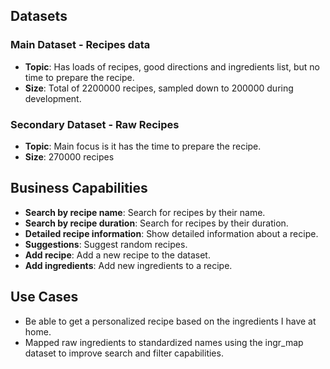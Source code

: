 ## Datasets

### Main Dataset - Recipes data
- **Topic**: Has loads of recipes, good directions and ingredients list, but no time to prepare the recipe.
- **Size**: Total of 2200000 recipes, sampled down to 200000 during development.

### Secondary Dataset - Raw Recipes
- **Topic**: Main focus is it has the time to prepare the recipe.
- **Size**: 270000 recipes

## Business Capabilities
- **Search by recipe name**: Search for recipes by their name.
- **Search by recipe duration**: Search for recipes by their duration.
- **Detailed recipe information**: Show detailed information about a recipe.
- **Suggestions**: Suggest random recipes.
- **Add recipe**: Add a new recipe to the dataset.
- **Add ingredients**: Add new ingredients to a recipe.


## Use Cases
- Be able to get a personalized recipe based on the ingredients I have at home.
- Mapped raw ingredients to standardized names using the ingr_map dataset to improve search and filter capabilities.